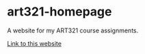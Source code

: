 # art321-homepage

A website for my ART321 course assignments. 

<a href="rhossain.herokuapp.com"> Link to this website </a>
